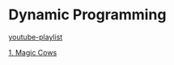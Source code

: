 # Dynamic Programming

[youtube-playlist](https://youtube.com/playlist?list=PLDV1Zeh2NRsAsbafOroUBnNV8fhZa7P4u&si=VPcUF-HBmDj5mU7x)

[1. Magic Cows](videos/1.%20Magic%20Cows/README.md)

